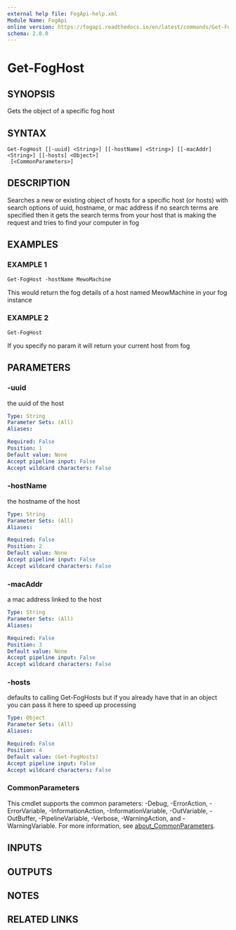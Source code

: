 ```yaml
---
external help file: FogApi-help.xml
Module Name: FogApi
online version: https://fogapi.readthedocs.io/en/latest/commands/Get-FogHost
schema: 2.0.0
---
```


# Get-FogHost

## SYNOPSIS
Gets the object of a specific fog host

## SYNTAX

```
Get-FogHost [[-uuid] <String>] [[-hostName] <String>] [[-macAddr] <String>] [[-hosts] <Object>]
 [<CommonParameters>]
```

## DESCRIPTION
Searches a new or existing object of hosts for a specific host (or hosts) with search options of uuid, hostname, or mac address
if no search terms are specified then it gets the search terms from your host that is making the request and tries to find your
computer in fog

## EXAMPLES

### EXAMPLE 1
```
Get-FogHost -hostName MewoMachine
```

This would return the fog details of a host named MeowMachine in your fog instance

### EXAMPLE 2
```
Get-FogHost
```

If you specify no param it will return your current host from fog

## PARAMETERS

### -uuid
the uuid of the host

```yaml
Type: String
Parameter Sets: (All)
Aliases:

Required: False
Position: 1
Default value: None
Accept pipeline input: False
Accept wildcard characters: False
```

### -hostName
the hostname of the host

```yaml
Type: String
Parameter Sets: (All)
Aliases:

Required: False
Position: 2
Default value: None
Accept pipeline input: False
Accept wildcard characters: False
```

### -macAddr
a mac address linked to the host

```yaml
Type: String
Parameter Sets: (All)
Aliases:

Required: False
Position: 3
Default value: None
Accept pipeline input: False
Accept wildcard characters: False
```

### -hosts
defaults to calling Get-FogHosts but if you already have that in an object you can pass it here to speed up processing

```yaml
Type: Object
Parameter Sets: (All)
Aliases:

Required: False
Position: 4
Default value: (Get-FogHosts)
Accept pipeline input: False
Accept wildcard characters: False
```

### CommonParameters
This cmdlet supports the common parameters: -Debug, -ErrorAction, -ErrorVariable, -InformationAction, -InformationVariable, -OutVariable, -OutBuffer, -PipelineVariable, -Verbose, -WarningAction, and -WarningVariable. For more information, see [about_CommonParameters](http://go.microsoft.com/fwlink/?LinkID=113216).

## INPUTS

## OUTPUTS

## NOTES

## RELATED LINKS
